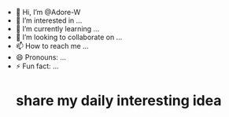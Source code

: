 - 👋 Hi, I’m @Adore-W
- 👀 I’m interested in ...
- 🌱 I’m currently learning ...
- 💞️ I’m looking to collaborate on ...
- 📫 How to reach me ...
- 😄 Pronouns: ...
- ⚡ Fun fact: ...
  <h1>share my daily interesting idea</h1>
  
<!---
Adore-W/Adore-W is a ✨ special ✨ repository because its `README.md` (this file) appears on your GitHub profile.
You can click the Preview link to take a look at your changes.
--->

